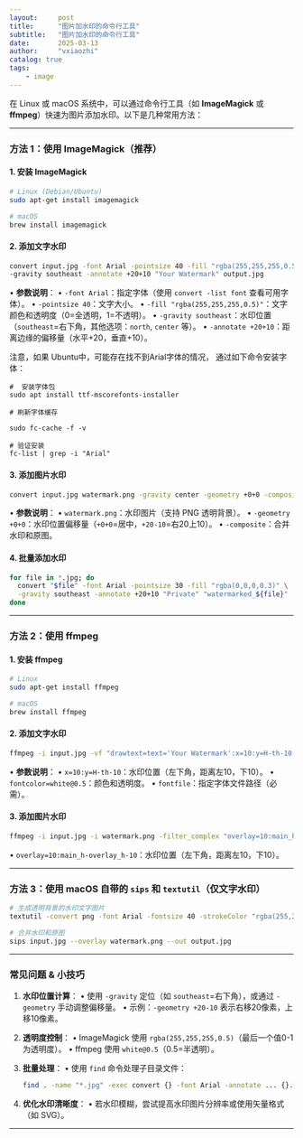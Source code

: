 ```yaml
---
layout:     post
title:      "图片加水印的命令行工具"
subtitle:   "图片加水印的命令行工具"
date:       2025-03-13
author:     "vxiaozhi"
catalog: true
tags:
    - image
---
```


在 Linux 或 macOS 系统中，可以通过命令行工具（如 **ImageMagick** 或 **ffmpeg**）快速为图片添加水印。以下是几种常用方法：

---

### **方法 1：使用 ImageMagick（推荐）**

#### **1. 安装 ImageMagick**

```bash
# Linux (Debian/Ubuntu)
sudo apt-get install imagemagick

# macOS
brew install imagemagick
```

#### **2. 添加文字水印**

```bash
convert input.jpg -font Arial -pointsize 40 -fill "rgba(255,255,255,0.5)" \
-gravity southeast -annotate +20+10 "Your Watermark" output.jpg
```

• **参数说明**：
  • `-font Arial`：指定字体（使用 `convert -list font` 查看可用字体）。
  • `-pointsize 40`：文字大小。
  • `-fill "rgba(255,255,255,0.5)"`：文字颜色和透明度（0=全透明，1=不透明）。
  • `-gravity southeast`：水印位置（`southeast`=右下角，其他选项：`north`, `center` 等）。
  • `-annotate +20+10`：距离边缘的偏移量（水平+20，垂直+10）。

注意，如果 Ubuntu中，可能存在找不到Arial字体的情况， 通过如下命令安装字体：

```
#  安装字体包
sudo apt install ttf-mscorefonts-installer

# 刷新字体缓存

sudo fc-cache -f -v

# 验证安装
fc-list | grep -i "Arial"
```

#### **3. 添加图片水印**

```bash
convert input.jpg watermark.png -gravity center -geometry +0+0 -composite output.jpg
```

• **参数说明**：
  • `watermark.png`：水印图片（支持 PNG 透明背景）。
  • `-geometry +0+0`：水印位置偏移量（`+0+0`=居中，`+20-10`=右20上10）。
  • `-composite`：合并水印和原图。

#### **4. 批量添加水印**
```bash
for file in *.jpg; do
  convert "$file" -font Arial -pointsize 30 -fill "rgba(0,0,0,0.3)" \
  -gravity southeast -annotate +20+10 "Private" "watermarked_${file}"
done
```

---

### **方法 2：使用 ffmpeg**

#### **1. 安装 ffmpeg**

```bash
# Linux
sudo apt-get install ffmpeg

# macOS
brew install ffmpeg
```

#### **2. 添加文字水印**

```bash
ffmpeg -i input.jpg -vf "drawtext=text='Your Watermark':x=10:y=H-th-10:fontsize=24:fontcolor=white@0.5:fontfile=/path/to/font.ttf" -q:v 1 output.jpg
```
• **参数说明**：
  • `x=10:y=H-th-10`：水印位置（左下角，距离左10，下10）。
  • `fontcolor=white@0.5`：颜色和透明度。
  • `fontfile`：指定字体文件路径（必需）。

#### **3. 添加图片水印**

```bash
ffmpeg -i input.jpg -i watermark.png -filter_complex "overlay=10:main_h-overlay_h-10" output.jpg
```
• `overlay=10:main_h-overlay_h-10`：水印位置（左下角，距离左10，下10）。

---

### **方法 3：使用 macOS 自带的 `sips` 和 `textutil`（仅文字水印）**

```bash
# 生成透明背景的水印文字图片
textutil -convert png -font Arial -fontsize 40 -strokeColor "rgba(255,255,255,0.5)" -text "Watermark" -output watermark.png

# 合并水印和原图
sips input.jpg --overlay watermark.png --out output.jpg
```

---

### **常见问题 & 小技巧**

1. **水印位置计算**：
   • 使用 `-gravity` 定位（如 `southeast`=右下角），或通过 `-geometry` 手动调整偏移量。
   • 示例：`-geometry +20-10` 表示右移20像素，上移10像素。

2. **透明度控制**：
   • ImageMagick 使用 `rgba(255,255,255,0.5)`（最后一个值0-1为透明度）。
   • ffmpeg 使用 `white@0.5`（0.5=半透明）。

3. **批量处理**：
   • 使用 `find` 命令处理子目录文件：
     ```bash
     find . -name "*.jpg" -exec convert {} -font Arial -annotate ... {}.watermarked.jpg \;
     ```

4. **优化水印清晰度**：
   • 若水印模糊，尝试提高水印图片分辨率或使用矢量格式（如 SVG）。

---

